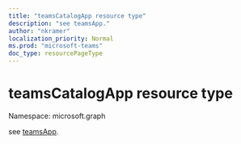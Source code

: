 ```yaml
---
title: "teamsCatalogApp resource type"
description: "see teamsApp."
author: "nkramer"
localization_priority: Normal
ms.prod: "microsoft-teams"
doc_type: resourcePageType
---
```


# teamsCatalogApp resource type

Namespace: microsoft.graph

see [teamsApp](teamsapp.md).
